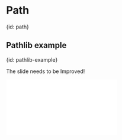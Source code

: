 # Path
{id: path}

## Pathlib example
{id: pathlib-example}

The slide needs to be Improved!

![](examples/pathlib/path_lib.py)
